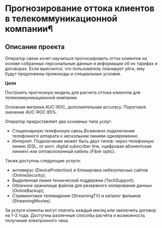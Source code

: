 # Прогнозирование оттока клиентов в телекоммуникационной компании¶

## Описание проекта

Оператор связи хочет научиться прогнозировать отток клиентов на основе собранных персональные данные и информации об их тарифах и договорах. Если выяснится, что пользователь планирует уйти, ему будут предложены промокоды и специальные условия.


**Цели**

Построить прогнозную модель для расчета оттока клиентов для телекоммуникационной компании.

Основная метрика AUC-ROC, дополнительная accuracy.
Пороговое значение AUC-ROC 85%.

Оператор предоставляет два основных типа услуг:
  - Стационарную телефонную связь.Возможно подключение телефонного аппарата к нескольким линиям одновременно.
  - Интернет. Подключение может быть двух типов: через телефонную линию (DSL, от англ. digital subscriber line, «цифровая абонентская линия») или оптоволоконный кабель (Fiber optic).

Также доступны следующие услуги:
  - антивирус (DeviceProtection) и блокировка небезопасных сайтов (OnlineSecurity);
  - Выделенная линия технической поддержки (TechSupport);
  - Облачное хранилище файлов для резервного копирования данных (OnlineBackup);
  - Стриминговое телевидение (StreamingTV) и каталог фильмов (StreamingMovies).

За услуги клиенты могут платить каждый месяц или заключить договор на 1–2 года. Доступны различные способы расчёта и возможность получения электронного чека.